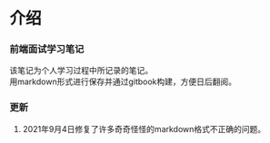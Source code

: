 # 介绍
### 前端面试学习笔记
该笔记为个人学习过程中所记录的笔记。  
用markdown形式进行保存并通过gitbook构建，方便日后翻阅。
### 更新
1. 2021年9月4日修复了许多奇奇怪怪的markdown格式不正确的问题。